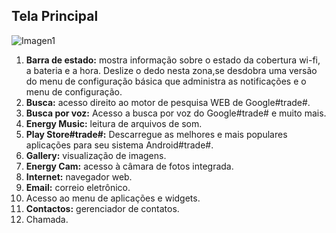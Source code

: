 ## Tela Principal

![Imagen1](http://static.energysistem.com/images/manuals/39995/542d3bd27c699.jpg)

1. **Barra de estado:** mostra informação sobre o estado da cobertura wi-fi, a bateria e a hora. Deslize o dedo nesta zona,se desdobra uma versão do menu de configuração básica que administra as notificações e o menu de configuração.
2. **Busca:** acesso direito ao motor de pesquisa WEB de Google#trade#.
3. **Busca por voz:** Acesso a busca por voz do Google#trade# e muito mais.
4. **Energy Music:** leitura de arquivos de som.
5. **Play Store#trade#:** Descarregue as melhores e mais populares aplicações para seu sistema Android#trade#.
6. **Gallery:** visualização de imagens.
7. **Energy Cam:** acesso à câmara de fotos integrada.
8. **Internet:** navegador web.
9. **Email:** correio eletrônico.
10. Acesso ao menu de aplicações e widgets.
11. **Contactos:** gerenciador de contatos.
12. Chamada.
